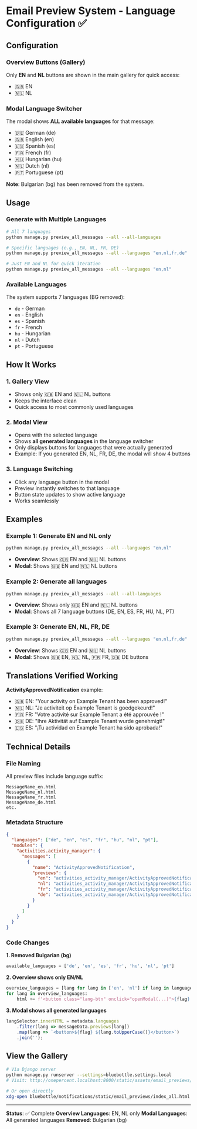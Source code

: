 # Email Preview System - Language Configuration ✅

## Configuration

### Overview Buttons (Gallery)
Only **EN** and **NL** buttons are shown in the main gallery for quick access:
- 🇬🇧 EN
- 🇳🇱 NL

### Modal Language Switcher
The modal shows **ALL available languages** for that message:
- 🇩🇪 German (de)
- 🇬🇧 English (en)
- 🇪🇸 Spanish (es)
- 🇫🇷 French (fr)
- 🇭🇺 Hungarian (hu)
- 🇳🇱 Dutch (nl)
- 🇵🇹 Portuguese (pt)

**Note**: Bulgarian (bg) has been removed from the system.

## Usage

### Generate with Multiple Languages
```bash
# All 7 languages
python manage.py preview_all_messages --all --all-languages

# Specific languages (e.g., EN, NL, FR, DE)
python manage.py preview_all_messages --all --languages "en,nl,fr,de"

# Just EN and NL for quick iteration
python manage.py preview_all_messages --all --languages "en,nl"
```

### Available Languages
The system supports 7 languages (BG removed):
- `de` - German
- `en` - English
- `es` - Spanish
- `fr` - French
- `hu` - Hungarian
- `nl` - Dutch
- `pt` - Portuguese

## How It Works

### 1. Gallery View
- Shows only 🇬🇧 EN and 🇳🇱 NL buttons
- Keeps the interface clean
- Quick access to most commonly used languages

### 2. Modal View
- Opens with the selected language
- Shows **all generated languages** in the language switcher
- Only displays buttons for languages that were actually generated
- Example: If you generated EN, NL, FR, DE, the modal will show 4 buttons

### 3. Language Switching
- Click any language button in the modal
- Preview instantly switches to that language
- Button state updates to show active language
- Works seamlessly

## Examples

### Example 1: Generate EN and NL only
```bash
python manage.py preview_all_messages --all --languages "en,nl"
```
- **Overview**: Shows 🇬🇧 EN and 🇳🇱 NL buttons
- **Modal**: Shows 🇬🇧 EN and 🇳🇱 NL buttons

### Example 2: Generate all languages
```bash
python manage.py preview_all_messages --all --all-languages
```
- **Overview**: Shows only 🇬🇧 EN and 🇳🇱 NL buttons
- **Modal**: Shows all 7 language buttons (DE, EN, ES, FR, HU, NL, PT)

### Example 3: Generate EN, NL, FR, DE
```bash
python manage.py preview_all_messages --all --languages "en,nl,fr,de"
```
- **Overview**: Shows 🇬🇧 EN and 🇳🇱 NL buttons
- **Modal**: Shows 🇬🇧 EN, 🇳🇱 NL, 🇫🇷 FR, 🇩🇪 DE buttons

## Translations Verified Working

**ActivityApprovedNotification** example:
- 🇬🇧 EN: "Your activity on Example Tenant has been approved!"
- 🇳🇱 NL: "Je activiteit op Example Tenant is goedgekeurd!"
- 🇫🇷 FR: "Votre activité sur Example Tenant a été approuvée !"
- 🇩🇪 DE: "Ihre Aktivität auf Example Tenant wurde genehmigt!"
- 🇪🇸 ES: "¡Tu actividad en Example Tenant ha sido aprobada!"

## Technical Details

### File Naming
All preview files include language suffix:
```
MessageName_en.html
MessageName_nl.html
MessageName_fr.html
MessageName_de.html
etc.
```

### Metadata Structure
```json
{
  "languages": ["de", "en", "es", "fr", "hu", "nl", "pt"],
  "modules": {
    "activities.activity_manager": {
      "messages": [
        {
          "name": "ActivityApprovedNotification",
          "previews": {
            "en": "activities_activity_manager/ActivityApprovedNotification_en.html",
            "nl": "activities_activity_manager/ActivityApprovedNotification_nl.html",
            "fr": "activities_activity_manager/ActivityApprovedNotification_fr.html",
            "de": "activities_activity_manager/ActivityApprovedNotification_de.html"
          }
        }
      ]
    }
  }
}
```

### Code Changes

**1. Removed Bulgarian (bg)**
```python
available_languages = ['de', 'en', 'es', 'fr', 'hu', 'nl', 'pt']
```

**2. Overview shows only EN/NL**
```python
overview_languages = [lang for lang in ['en', 'nl'] if lang in languages]
for lang in overview_languages:
    html += f'<button class="lang-btn" onclick="openModal(...)">{flag} {lang.upper()}</button>'
```

**3. Modal shows all generated languages**
```javascript
langSelector.innerHTML = metadata.languages
    .filter(lang => messageData.previews[lang])
    .map(lang => `<button>${flag} ${lang.toUpperCase()}</button>`)
    .join('');
```

## View the Gallery

```bash
# Via Django server
python manage.py runserver --settings=bluebottle.settings.local
# Visit: http://onepercent.localhost:8000/static/assets/email_previews/index_all.html

# Or open directly
xdg-open bluebottle/notifications/static/email_previews/index_all.html
```

---

**Status**: ✅ Complete
**Overview Languages**: EN, NL only
**Modal Languages**: All generated languages
**Removed**: Bulgarian (bg)
